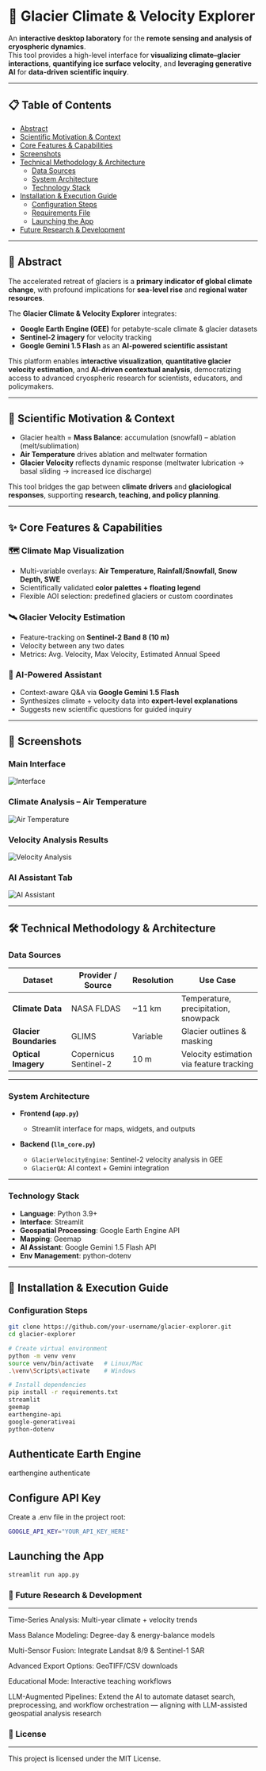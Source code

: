 # 🧊 Glacier Climate & Velocity Explorer  

An **interactive desktop laboratory** for the **remote sensing and analysis of cryospheric dynamics**.  
This tool provides a high-level interface for **visualizing climate–glacier interactions**, **quantifying ice surface velocity**, and **leveraging generative AI** for **data-driven scientific inquiry**.  

---

## 📋 Table of Contents  
- [Abstract](#-abstract)  
- [Scientific Motivation & Context](#-scientific-motivation--context)  
- [Core Features & Capabilities](#-core-features--capabilities)  
- [Screenshots](#-screenshots)  
- [Technical Methodology & Architecture](#-technical-methodology--architecture)  
  - [Data Sources](#data-sources)  
  - [System Architecture](#system-architecture)  
  - [Technology Stack](#technology-stack)  
- [Installation & Execution Guide](#-installation--execution-guide)  
  - [Configuration Steps](#configuration-steps)  
  - [Requirements File](#requirements-file)  
  - [Launching the App](#launching-the-app)  
- [Future Research & Development](#-future-research--development) 

---

## 📜 Abstract  

The accelerated retreat of glaciers is a **primary indicator of global climate change**, with profound implications for **sea-level rise** and **regional water resources**.  

The **Glacier Climate & Velocity Explorer** integrates:  
- **Google Earth Engine (GEE)** for petabyte-scale climate & glacier datasets  
- **Sentinel-2 imagery** for velocity tracking  
- **Google Gemini 1.5 Flash** as an **AI-powered scientific assistant**  

This platform enables **interactive visualization**, **quantitative glacier velocity estimation**, and **AI-driven contextual analysis**, democratizing access to advanced cryospheric research for scientists, educators, and policymakers.  

---

## 🔬 Scientific Motivation & Context  

- Glacier health = **Mass Balance**: accumulation (snowfall) – ablation (melt/sublimation)  
- **Air Temperature** drives ablation and meltwater formation  
- **Glacier Velocity** reflects dynamic response (meltwater lubrication → basal sliding → increased ice discharge)  

This tool bridges the gap between **climate drivers** and **glaciological responses**, supporting **research, teaching, and policy planning**.  

---

## ✨ Core Features & Capabilities  

### 🗺️ Climate Map Visualization  
- Multi-variable overlays: **Air Temperature, Rainfall/Snowfall, Snow Depth, SWE**  
- Scientifically validated **color palettes + floating legend**  
- Flexible AOI selection: predefined glaciers or custom coordinates  

### 🛰️ Glacier Velocity Estimation  
- Feature-tracking on **Sentinel-2 Band 8 (10 m)**  
- Velocity between any two dates  
- Metrics: Avg. Velocity, Max Velocity, Estimated Annual Speed  

### 🤖 AI-Powered Assistant  
- Context-aware Q&A via **Google Gemini 1.5 Flash**  
- Synthesizes climate + velocity data into **expert-level explanations**  
- Suggests new scientific questions for guided inquiry  

---

## 📸 Screenshots  

### Main Interface  
![Interface](INTERFACE.png)  

### Climate Analysis – Air Temperature  
![Air Temperature](air_temp.png)  

### Velocity Analysis Results  
![Velocity Analysis](velocity_analysis.png)  

### AI Assistant Tab  
![AI Assistant](ai_assistant.png)  

---

## 🛠️ Technical Methodology & Architecture  

### Data Sources  

| Dataset              | Provider / Source        | Resolution | Use Case                                   |  
|----------------------|--------------------------|------------|--------------------------------------------|  
| **Climate Data**     | NASA FLDAS               | ~11 km     | Temperature, precipitation, snowpack        |  
| **Glacier Boundaries** | GLIMS                  | Variable   | Glacier outlines & masking                  |  
| **Optical Imagery**  | Copernicus Sentinel-2    | 10 m       | Velocity estimation via feature tracking    |  

---

### System Architecture  

- **Frontend (`app.py`)**  
  - Streamlit interface for maps, widgets, and outputs  

- **Backend (`llm_core.py`)**  
  - `GlacierVelocityEngine`: Sentinel-2 velocity analysis in GEE  
  - `GlacierQA`: AI context + Gemini integration  

---

### Technology Stack  

- **Language**: Python 3.9+  
- **Interface**: Streamlit  
- **Geospatial Processing**: Google Earth Engine API  
- **Mapping**: Geemap  
- **AI Assistant**: Google Gemini 1.5 Flash API  
- **Env Management**: python-dotenv  

---

## 🚀 Installation & Execution Guide  

### Configuration Steps  

```bash
git clone https://github.com/your-username/glacier-explorer.git
cd glacier-explorer

# Create virtual environment
python -m venv venv
source venv/bin/activate   # Linux/Mac
.\venv\Scripts\activate    # Windows

# Install dependencies
pip install -r requirements.txt
streamlit
geemap
earthengine-api
google-generativeai
python-dotenv


```
## Authenticate Earth Engine
earthengine authenticate

## Configure API Key
Create a .env file in the project root:
```bash
GOOGLE_API_KEY="YOUR_API_KEY_HERE"
```

## Launching the App
```bash
streamlit run app.py
```

### 🔮 Future Research & Development
---
Time-Series Analysis: Multi-year climate + velocity trends

Mass Balance Modeling: Degree-day & energy-balance models

Multi-Sensor Fusion: Integrate Landsat 8/9 & Sentinel-1 SAR

Advanced Export Options: GeoTIFF/CSV downloads

Educational Mode: Interactive teaching workflows

LLM-Augmented Pipelines: Extend the AI to automate dataset search, preprocessing, and workflow orchestration — aligning with LLM-assisted geospatial analysis research


### 📜 License
---
This project is licensed under the MIT License.
